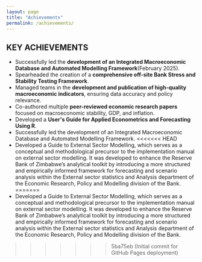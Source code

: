 ```yaml
---
layout: page
title: "Achievements"
permalink: /achievements/
---
```


## KEY ACHIEVEMENTS


- Successfully led the **development of an Integrated Macroeconomic Database and Automated Modelling Framework**(February 2025).  
- Spearheaded the creation of a **comprehensive off-site Bank Stress and Stability Testing Framework**.  
- Managed teams in the **development and publication of high-quality macroeconomic indicators**, ensuring data accuracy and policy relevance.  
- Co-authored multiple **peer-reviewed economic research papers** focused on macroeconomic stability, GDP, and inflation.
- Developed a **User's Guide for Applied Econometrics and Forecasting Using R**.
- Successfully led the development of an Integrated Macroeconomic Database and Automated Modelling Framework.
<<<<<<< HEAD
- Developed a Guide to External Sector Modelling, which serves as a conceptual and methodological precursor to the implementation manual on external sector modelling. It was developed to enhance the Reserve Bank of Zimbabwe’s analytical toolkit by introducing a more structured and empirically informed framework for forecasting and scenario analysis within the External sector statistics and Analysis department of the Economic Research, Policy and Modelling division of the Bank. 
=======
- Developed a Guide to External Sector Modelling, which serves as a conceptual and methodological precursor to the implementation manual on external sector modelling. It was developed to enhance the Reserve Bank of Zimbabwe’s analytical toolkit by introducing a more structured and empirically informed framework for forecasting and scenario analysis within the External sector statistics and Analysis department of the Economic Research, Policy and Modelling division of the Bank. 
>>>>>>> 5ba75eb (Initial commit for GitHub Pages deployment)
